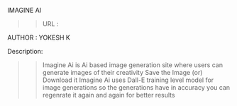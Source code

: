 IMAGINE AI
>> URL : <to be deployed>

AUTHOR : YOKESH K 

Description:
>> Imagine Ai is Ai based  image generation site
>> where users can generate images of their creativity
>> Save the Image (or) Download it
>> Imagine Ai uses Dall-E training level model for 
   image generations so the generations have in accuracy 
   you can regenrate it again and again for better results
   
   




